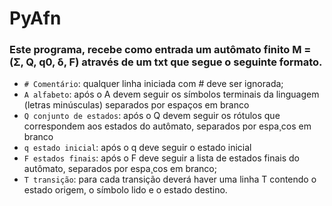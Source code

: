 # PyAfn
### Este programa,  recebe como entrada um autômato finito M = (Σ, Q, q0, δ, F) através de um txt que segue o seguinte formato.
- `# Comentário`: qualquer linha iniciada com # deve ser ignorada;
- `A alfabeto`: após o A devem seguir os símbolos terminais da linguagem (letras minúsculas) separados por
espaços em branco
- `Q conjunto de estados`: após o Q devem seguir os rótulos que correspondem aos estados do autômato,
separados por espa¸cos em branco
- `q estado inicial`: após o q deve seguir o estado inicial
- `F estados finais`: após o F deve seguir a lista de estados finais do autômato, separados por espa¸cos em
branco;
- `T transição`: para cada transição deverá haver uma linha T contendo o estado origem, o símbolo lido e o
estado destino.


